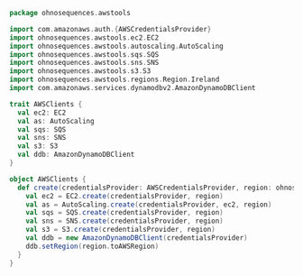
```scala
package ohnosequences.awstools

import com.amazonaws.auth.{AWSCredentialsProvider}
import ohnosequences.awstools.ec2.EC2
import ohnosequences.awstools.autoscaling.AutoScaling
import ohnosequences.awstools.sqs.SQS
import ohnosequences.awstools.sns.SNS
import ohnosequences.awstools.s3.S3
import ohnosequences.awstools.regions.Region.Ireland
import com.amazonaws.services.dynamodbv2.AmazonDynamoDBClient

trait AWSClients {
  val ec2: EC2
  val as: AutoScaling
  val sqs: SQS
  val sns: SNS
  val s3: S3
  val ddb: AmazonDynamoDBClient
}

object AWSClients {
  def create(credentialsProvider: AWSCredentialsProvider, region: ohnosequences.awstools.regions.Region = Ireland) = new AWSClients {
    val ec2 = EC2.create(credentialsProvider, region)
    val as = AutoScaling.create(credentialsProvider, ec2, region)
    val sqs = SQS.create(credentialsProvider, region)
    val sns = SNS.create(credentialsProvider, region)
    val s3 = S3.create(credentialsProvider, region)
    val ddb = new AmazonDynamoDBClient(credentialsProvider)
    ddb.setRegion(region.toAWSRegion)
  }
}

```




[main/scala/ohnosequences/awstools/autoscaling/AutoScaling.scala]: autoscaling/AutoScaling.scala.md
[main/scala/ohnosequences/awstools/autoscaling/AutoScalingGroup.scala]: autoscaling/AutoScalingGroup.scala.md
[main/scala/ohnosequences/awstools/autoscaling/LaunchConfiguration.scala]: autoscaling/LaunchConfiguration.scala.md
[main/scala/ohnosequences/awstools/autoscaling/PurchaseModel.scala]: autoscaling/PurchaseModel.scala.md
[main/scala/ohnosequences/awstools/AWSClients.scala]: AWSClients.scala.md
[main/scala/ohnosequences/awstools/dynamodb/DynamoDBUtils.scala]: dynamodb/DynamoDBUtils.scala.md
[main/scala/ohnosequences/awstools/ec2/AMI.scala]: ec2/AMI.scala.md
[main/scala/ohnosequences/awstools/ec2/EC2.scala]: ec2/EC2.scala.md
[main/scala/ohnosequences/awstools/ec2/Filters.scala]: ec2/Filters.scala.md
[main/scala/ohnosequences/awstools/ec2/InstanceSpecs.scala]: ec2/InstanceSpecs.scala.md
[main/scala/ohnosequences/awstools/ec2/InstanceType.scala]: ec2/InstanceType.scala.md
[main/scala/ohnosequences/awstools/ec2/LaunchSpecs.scala]: ec2/LaunchSpecs.scala.md
[main/scala/ohnosequences/awstools/ec2/package.scala]: ec2/package.scala.md
[main/scala/ohnosequences/awstools/regions/Region.scala]: regions/Region.scala.md
[main/scala/ohnosequences/awstools/s3/S3.scala]: s3/S3.scala.md
[main/scala/ohnosequences/awstools/sns/SNS.scala]: sns/SNS.scala.md
[main/scala/ohnosequences/awstools/sns/Topic.scala]: sns/Topic.scala.md
[main/scala/ohnosequences/awstools/sqs/Queue.scala]: sqs/Queue.scala.md
[main/scala/ohnosequences/awstools/sqs/SQS.scala]: sqs/SQS.scala.md
[main/scala/ohnosequences/awstools/utils/AutoScalingUtils.scala]: utils/AutoScalingUtils.scala.md
[main/scala/ohnosequences/awstools/utils/DynamoDBUtils.scala]: utils/DynamoDBUtils.scala.md
[main/scala/ohnosequences/awstools/utils/SQSUtils.scala]: utils/SQSUtils.scala.md
[main/scala/ohnosequences/benchmark/Benchmark.scala]: ../benchmark/Benchmark.scala.md
[main/scala/ohnosequences/logging/Logger.scala]: ../logging/Logger.scala.md
[main/scala/ohnosequences/logging/S3Logger.scala]: ../logging/S3Logger.scala.md
[test/scala/ohnosequences/awstools/AWSClients.scala]: ../../../../test/scala/ohnosequences/awstools/AWSClients.scala.md
[test/scala/ohnosequences/awstools/EC2Tests.scala]: ../../../../test/scala/ohnosequences/awstools/EC2Tests.scala.md
[test/scala/ohnosequences/awstools/RegionTests.scala]: ../../../../test/scala/ohnosequences/awstools/RegionTests.scala.md
[test/scala/ohnosequences/awstools/S3Tests.scala]: ../../../../test/scala/ohnosequences/awstools/S3Tests.scala.md
[test/scala/ohnosequences/awstools/SQSTests.scala]: ../../../../test/scala/ohnosequences/awstools/SQSTests.scala.md